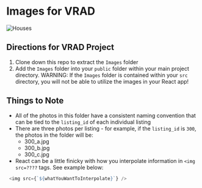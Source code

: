 # Images for VRAD
![Houses](https://media.giphy.com/media/pwZQukFKVFM64/giphy.gif)

## Directions for VRAD Project

1. Clone down this repo to extract the `Images` folder
2. Add the `Images` folder into your `public` folder within your main project directory. WARNING: If the `Images` folder is contained within your `src` directory, you will not be able to utilize the images in your React app!

## Things to Note
* All of the photos in this folder have a consistent naming convention that can be tied to the `listing_id` of each individual listing
* There are three photos per listing - for example, if the `listing_id` is `300`, the photos in the folder will be:
  * 300_a.jpg
  * 300_b.jpg
  * 300_c.jpg
* React can be a little finicky with how you interpolate information in `<img src=????` tags. See example below:
```js
 <img src={`${whatYouWantToInterpolate}`} />
```
